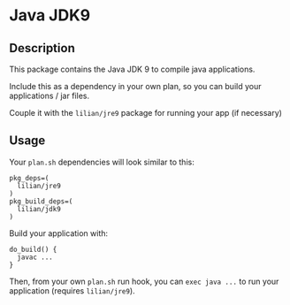 # Java JDK9

## Description

This package contains the Java JDK 9 to compile java applications.

Include this as a dependency in your own plan, so you can build your applications / jar files.

Couple it with the `lilian/jre9` package for running your app (if necessary)

## Usage

Your `plan.sh` dependencies will look similar to this:

```
pkg_deps=(
  lilian/jre9
)
pkg_build_deps=(
  lilian/jdk9
)
```

Build your application with:

```
do_build() {
  javac ...
}
```

Then, from your own `plan.sh` run hook, you can `exec java ...` to run your application (requires `lilian/jre9`).
